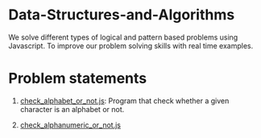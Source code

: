 #  Data-Structures-and-Algorithms
 
We solve different types of logical and pattern based problems using Javascript. To improve our problem solving skills with real time examples.

# Problem statements

1. [check_alphabet_or_not.js](12th%20standard%20logics/check_alphabet_or_not.js): Program that check whether a given character is an alphabet or not.

2. [check_alphanumeric_or_not.js]()